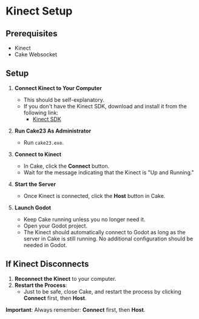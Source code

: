 # Kinect Setup

## Prerequisites

- Kinect
- Cake Websocket

## Setup

1. **Connect Kinect to Your Computer**
   - This should be self-explanatory.
   - If you don't have the Kinect SDK, download and install it from the following link:
	 - [Kinect SDK](https://learn.microsoft.com/en-us/previous-versions/windows/kinect/dn799271(v=ieb.10)?redirectedfrom=MSDN)

2. **Run Cake23 As Administrator**
   - Run `cake23.exe`.

3. **Connect to Kinect**
   - In Cake, click the **Connect** button.
   - Wait for the message indicating that the Kinect is "Up and Running."

4. **Start the Server**
   - Once Kinect is connected, click the **Host** button in Cake.

5. **Launch Godot**
   - Keep Cake running unless you no longer need it.
   - Open your Godot project.
   - The Kinect should automatically connect to Godot as long as the server in Cake is still running. No additional configuration should be needed in Godot.

## If Kinect Disconnects

1. **Reconnect the Kinect** to your computer.
2. **Restart the Process**:
   - Just to be safe, close Cake, and restart the process by clicking **Connect** first, then **Host**.

**Important**: Always remember: **Connect** first, then **Host**.
